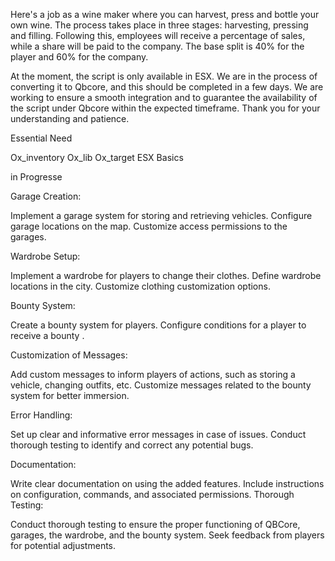 
Here's a job as a wine maker where you can harvest, press and bottle your own wine. The process takes place in three stages: harvesting, pressing and filling. Following this, employees will receive a percentage of sales, while a share will be paid to the company. The base split is 40% for the player and 60% for the company.

At the moment, the script is only available in ESX. We are in the process of converting it to Qbcore, and this should be completed in a few days. We are working to ensure a smooth integration and to guarantee the availability of the script under Qbcore within the expected timeframe. Thank you for your understanding and patience.

Essential Need

Ox_inventory
Ox_lib
Ox_target
ESX Basics

in Progresse

Garage Creation:

Implement a garage system for storing and retrieving vehicles.
Configure garage locations on the map.
Customize access permissions to the garages.

Wardrobe Setup:

Implement a wardrobe for players to change their clothes.
Define wardrobe locations in the city.
Customize clothing customization options.

Bounty System:

Create a bounty system for players.
Configure conditions for a player to receive a bounty .

Customization of Messages:

Add custom messages to inform players of actions, such as storing a vehicle, changing outfits, etc.
Customize messages related to the bounty system for better immersion.

Error Handling:

Set up clear and informative error messages in case of issues.
Conduct thorough testing to identify and correct any potential bugs.

Documentation:

Write clear documentation on using the added features.
Include instructions on configuration, commands, and associated permissions.
Thorough Testing:

Conduct thorough testing to ensure the proper functioning of QBCore, garages, the wardrobe, and the bounty system.
Seek feedback from players for potential adjustments.